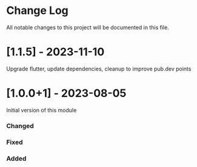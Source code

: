 # Change Log
All notable changes to this project will be documented in this file.
 
# [1.1.5] - 2023-11-10

Upgrade flutter, update dependencies, cleanup to improve pub.dev points

# [1.0.0+1] - 2023-08-05

Initial version of this module

### Changed

### Fixed

### Added


